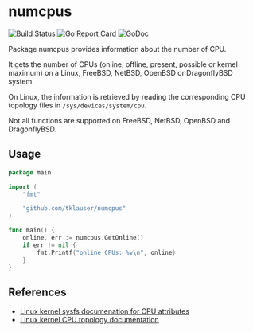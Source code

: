 # numcpus

[![Build Status][1]][2]
[![Go Report Card][3]][4]
[![GoDoc][5]][6]

Package numcpus provides information about the number of CPU.

It gets the number of CPUs (online, offline, present, possible or kernel
maximum) on a Linux, FreeBSD, NetBSD, OpenBSD or DragonflyBSD system.

On Linux, the information is retrieved by reading the corresponding CPU
topology files in `/sys/devices/system/cpu`.

Not all functions are supported on FreeBSD, NetBSD, OpenBSD and DragonflyBSD.

## Usage

```Go
package main

import (
	"fmt"

	"github.com/tklauser/numcpus"
)

func main() {
	online, err := numcpus.GetOnline()
	if err != nil {
		fmt.Printf("online CPUs: %v\n", online)
	}
}
```

## References

* [Linux kernel sysfs documenation for CPU attributes](https://www.kernel.org/doc/Documentation/ABI/testing/sysfs-devices-system-cpu)
* [Linux kernel CPU topology documentation](https://www.kernel.org/doc/Documentation/cputopology.txt)

[1]: https://travis-ci.com/tklauser/numcpus.svg?branch=master
[2]: https://travis-ci.com/tklauser/numcpus
[3]: https://goreportcard.com/badge/github.com/tklauser/numcpus
[4]: https://goreportcard.com/report/github.com/tklauser/numcpus
[5]: https://godoc.org/github.com/tklauser/numcpus?status.svg
[6]: https://godoc.org/github.com/tklauser/numcpus
